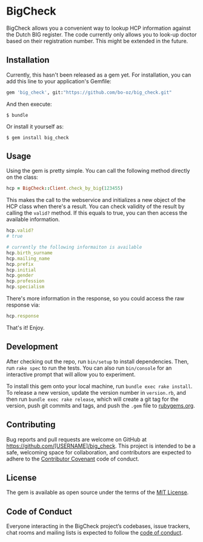 # BigCheck

BigCheck allows you a convenient way to lookup HCP information against the Dutch BIG register. The code currently only allows you to look-up doctor based on their registration number. This might be extended in the future.

## Installation

Currently, this hasn't been released as a gem yet. For installation, you can add this line to your application's Gemfile:

```ruby
gem 'big_check', git:"https://github.com/bo-oz/big_check.git"
```

And then execute:

    $ bundle

Or install it yourself as:

    $ gem install big_check

## Usage

Using the gem is pretty simple. You can call the following method directly on the class:

```ruby
hcp = BigCheck::Client.check_by_big(123455)
```

This makes the call to the webservice and initializes a new object of the HCP class when there's a result. You can check validity of the result by calling the `valid?` method. If this equals to true, you can then access the available information.

```ruby
hcp.valid?
# true

# currently the following informaiton is available
hcp.birth_surname
hcp.mailing_name
hcp.prefix
hcp.initial
hcp.gender
hcp.profession
hcp.specialism
```
There's more information in the response, so you could access the raw response via:

```ruby
hcp.response
```

That's it! Enjoy.

## Development

After checking out the repo, run `bin/setup` to install dependencies. Then, run `rake spec` to run the tests. You can also run `bin/console` for an interactive prompt that will allow you to experiment.

To install this gem onto your local machine, run `bundle exec rake install`. To release a new version, update the version number in `version.rb`, and then run `bundle exec rake release`, which will create a git tag for the version, push git commits and tags, and push the `.gem` file to [rubygems.org](https://rubygems.org).

## Contributing

Bug reports and pull requests are welcome on GitHub at https://github.com/[USERNAME]/big_check. This project is intended to be a safe, welcoming space for collaboration, and contributors are expected to adhere to the [Contributor Covenant](http://contributor-covenant.org) code of conduct.

## License

The gem is available as open source under the terms of the [MIT License](https://opensource.org/licenses/MIT).

## Code of Conduct

Everyone interacting in the BigCheck project’s codebases, issue trackers, chat rooms and mailing lists is expected to follow the [code of conduct](https://github.com/[USERNAME]/big_check/blob/master/CODE_OF_CONDUCT.md).

